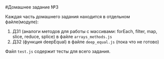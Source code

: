 #Домашнее задание №3

Каждая часть домашнего задания находится в отдельном файле(модуле):
1. ДЗ1 (аналоги методов для работы с массивами: forEach, filter, map, slice, reduce, splice) в файле `arrays_methods.js`
2. ДЗ2 (функция deepEqual) в файле `deep_equal.js` (пока что не готово)

Файл `test.js` содержит тесты для всего задания.